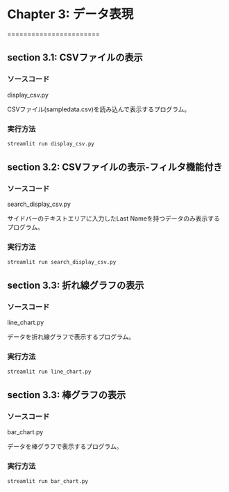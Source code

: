 # Chapter 3: データ表現
=======================

## section 3.1: CSVファイルの表示
### ソースコード
display_csv.py

CSVファイル(sampledata.csv)を読み込んで表示するプログラム。

### 実行方法
```bash
streamlit run display_csv.py
```
## section 3.2: CSVファイルの表示-フィルタ機能付き
### ソースコード
search_display_csv.py

サイドバーのテキストエリアに入力したLast Nameを持つデータのみ表示するプログラム。

### 実行方法
```bash
streamlit run search_display_csv.py
```

## section 3.3: 折れ線グラフの表示
### ソースコード
line_chart.py

データを折れ線グラフで表示するプログラム。

### 実行方法
```bash
streamlit run line_chart.py
```

## section 3.3: 棒グラフの表示
### ソースコード
bar_chart.py

データを棒グラフで表示するプログラム。

### 実行方法
```bash
streamlit run bar_chart.py
```

